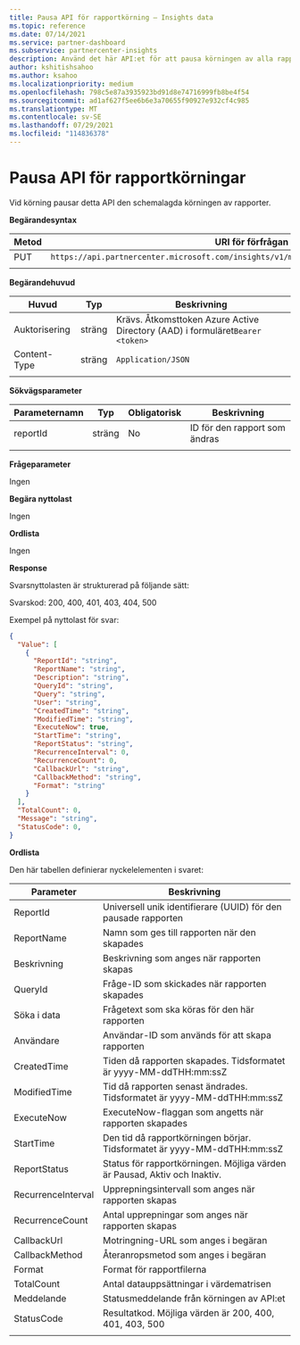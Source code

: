 ```yaml
---
title: Pausa API för rapportkörning – Insights data
ms.topic: reference
ms.date: 07/14/2021
ms.service: partner-dashboard
ms.subservice: partnercenter-insights
description: Använd det här API:et för att pausa körningen av alla rapporter i PartnerCenter-insikter.
author: kshitishsahoo
ms.author: ksahoo
ms.localizationpriority: medium
ms.openlocfilehash: 798c5e87a3935923bd91d8e74716999fb8be4f54
ms.sourcegitcommit: ad1af627f5ee6b6e3a70655f90927e932cf4c985
ms.translationtype: MT
ms.contentlocale: sv-SE
ms.lasthandoff: 07/29/2021
ms.locfileid: "114836378"
---
```

# <a name="pause-report-executions-api"></a>Pausa API för rapportkörningar

Vid körning pausar detta API den schemalagda körningen av rapporter.

**Begärandesyntax**

|    Metod    |    URI för förfrågan    |
|    ----    |    ----    |
|    PUT    |    `https://api.partnercenter.microsoft.com/insights/v1/mpn/ScheduledReport/pause/{ReportID}`    |
|        |        |

**Begärandehuvud**

|    Huvud    |    Typ    |    Beskrivning    |
|    ----    |    ----    |    ----    |
|    Auktorisering    |    sträng    |    Krävs. Åtkomsttoken Azure Active Directory (AAD) i formuläret`Bearer <token>`    |
|    Content-Type    |    sträng    |    `Application/JSON`    |
|        |        |        |

**Sökvägsparameter**

|    Parameternamn    |    Typ    |    Obligatorisk    |    Beskrivning    |
|    ----    |    ----    |    ----    |    ----    |
|    reportId     |    sträng    |    No    |    ID för den rapport som ändras     |
|        |        |        |        |

**Frågeparameter**

Ingen

**Begära nyttolast**

Ingen

**Ordlista**

Ingen

**Response**

Svarsnyttolasten är strukturerad på följande sätt:

Svarskod: 200, 400, 401, 403, 404, 500

Exempel på nyttolast för svar:

```json
{ 
  "Value": [ 
    { 
      "ReportId": "string", 
      "ReportName": "string", 
      "Description": "string", 
      "QueryId": "string", 
      "Query": "string", 
      "User": "string", 
      "CreatedTime": "string", 
      "ModifiedTime": "string", 
      "ExecuteNow": true, 
      "StartTime": "string", 
      "ReportStatus": "string", 
      "RecurrenceInterval": 0, 
      "RecurrenceCount": 0, 
      "CallbackUrl": "string", 
      "CallbackMethod": "string", 
      "Format": "string" 
    } 
  ], 
  "TotalCount": 0, 
  "Message": "string", 
  "StatusCode": 0, 
} 
```

**Ordlista**

Den här tabellen definierar nyckelelementen i svaret:

|    Parameter    |    Beskrivning    |
|    ----    |    ----    |
|    ReportId     |    Universell unik identifierare (UUID) för den pausade rapporten     |
|    ReportName     |    Namn som ges till rapporten när den skapades     |
|    Beskrivning     |    Beskrivning som anges när rapporten skapas     |
|    QueryId     |    Fråge-ID som skickades när rapporten skapades     |
|    Söka i data     |    Frågetext som ska köras för den här rapporten     |
|    Användare     |    Användar-ID som används för att skapa rapporten     |
|    CreatedTime     |    Tiden då rapporten skapades. Tidsformatet är yyyy-MM-ddTHH:mm:ssZ     |
|    ModifiedTime     |    Tid då rapporten senast ändrades. Tidsformatet är yyyy-MM-ddTHH:mm:ssZ     |
|    ExecuteNow     |    ExecuteNow-flaggan som angetts när rapporten skapades     |
|    StartTime     |    Den tid då rapportkörningen börjar. Tidsformatet är yyyy-MM-ddTHH:mm:ssZ     |
|    ReportStatus     |    Status för rapportkörningen. Möjliga värden är Pausad, Aktiv och Inaktiv.     |
|    RecurrenceInterval     |    Upprepningsintervall som anges när rapporten skapas     |
|    RecurrenceCount     |    Antal upprepningar som anges när rapporten skapas     |
|    CallbackUrl     |    Motringning-URL som anges i begäran     |
|    CallbackMethod    |    Återanropsmetod som anges i begäran    |
|    Format     |    Format för rapportfilerna     |
|    TotalCount     |    Antal datauppsättningar i värdematrisen     |
|    Meddelande     |    Statusmeddelande från körningen av API:et     |
|    StatusCode     |    Resultatkod. Möjliga värden är 200, 400, 401, 403, 500     |
|        |        |
